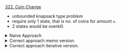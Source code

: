 [322. Coin Change](https://leetcode.com/problems/coin-change/)

- unbounded knapsack type problem
- require only 1 state, that is no. of coins for amount `x`.
- 2 states would be overkill.

<details> 
<summary> Naive Approach </summary>

```cpp
class Solution {
    public:
    vector<vector<int>> dp;
    vector<int> coins;

    int fun(int index, int value) {
        if (value == 0) return 0;
        if (value < 0) return 1e6;
        if (index == coins.size())  {
            return 1e6;
        }

        int &ans = dp[index][value];

        if (ans == -1) {
            int op1 = fun(index + 1, value);
            int op2 = fun(index, value - coins[index]) + 1;

            ans = min(op1, op2);
        }
        return ans;
    }

    int coinChange(vector<int>& coins, int amount) {
        dp = vector<vector<int>>(coins.size() + 1, vector<int>(amount + 1, -1));
        this->coins = coins;
        int ans = fun(0, amount);
        if (ans == 1e6) ans = -1;
        return ans;
    }
};
```

</details>

<details> 
<summary> Correct approach memo version. </summary>

```cpp
class Solution {
    public:
    vector<int> dp, coins;
    int fun(int i) {
        if (i == 0) return 0;
        if (i < 0) return 1e9;

        int &ans = dp[i];
        if (ans == -1) {
            dp[i] = 1e9;
            for (const auto& c: coins) {
                if (c <= i) {
                    dp[i] = min(dp[i], fun(i - c) + 1);
                }
            }
        }
        return ans;
    }

    int coinChange(vector<int>& coins, int amount) {
        dp = vector<int>(amount + 1, -1);
        this->coins = coins;
        int ans = fun(amount);
        if (ans ==  1e9) ans = -1;
        return ans;
    }
};
```

</details>

<details> 
<summary> Correct approach iterative version. </summary>

```cpp
class Solution {
public:
    int coinChange(vector<int>& coins, int amount) {
        vector<int> dp(amount + 1, 1e9);
        dp[0] = 0;

        for (int i = 0; i <= amount; i++) {
            for (const auto& c: coins) {
                if (c <= i) {
                    dp[i] = min(dp[i - c] + 1, dp[i]);
                }
            }
        }
        int ans = dp[amount];
        if (ans == 1e9) ans = -1;
        return ans;
    }
};
```

</details>
